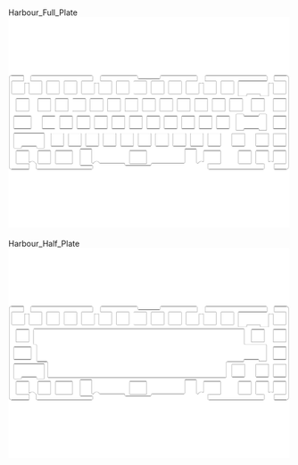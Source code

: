 <br/>Harbour_Full_Plate<br/>![image](./Harbour_Full_Plate.png)<br/>
<br/>Harbour_Half_Plate<br/>![image](./Harbour_Half_Plate.png)<br/>
